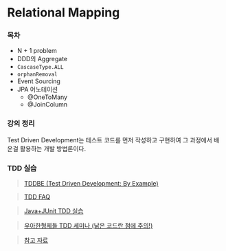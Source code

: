 # Relational Mapping

### 목차

* N + 1 problem
* DDD의 Aggregate
* `CascaseType.ALL`
* `orphanRemoval`
* Event Sourcing
* JPA 어노테이션
  * @OneToMany
  * @JoinColumn

### 강의 정리

Test Driven Development는 테스트 코드를 먼저 작성하고 구현하여 그 과정에서 배운걸 활용하는 개발 방법론이다.&#x20;

### TDD 실습

> [TDDBE (Test Driven Development: By Example)](http://aladin.kr/p/dGXdZ)

> [TDD FAQ](https://github.com/ahastudio/til/blob/main/blog/2016/12-03-tdd-faq.md)

> [Java+JUnit TDD 실습](https://www.youtube.com/playlist?list=PLbdtsbZUwdeRirBYnWrMSvKYS4CcmXCeU)

> [우아한형제들 TDD 세미나 (낡은 코드란 점에 주의!)](https://youtu.be/-hqiLswBiY8)

> [참고 자료](https://github.com/ahastudio/til/blob/main/agile/test-driven-development.md)
